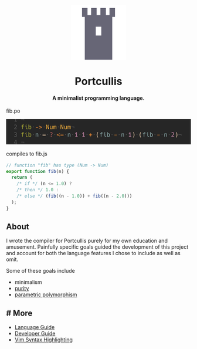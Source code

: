 <p align="center">
	<img src="./assets/logo.svg" width="150"/>
</p>

<p align="center">
	<h1 align="center">Portcullis</h1>
  <h4 align="center">A minimalist programming language.</h4>
</p>


fib.po

<img src="./assets/fib.po.png" alt="portcullis source code for Fibonacci function" title="portcullis implementation of n fibonacci number">

compiles to fib.js

```js
// function "fib" has type (Num -> Num)
export function fib(n) {
  return (
    /* if */ (n <= 1.0) ?
    /* then */ 1.0 :
    /* else */ (fib((n - 1.0)) + fib((n - 2.0)))
  );
}
```

## About

I wrote the compiler for Portcullis purely for my own education and amusement. Painfully specific goals guided the development of this project and account for both the language features I chose to include as well as omit.

Some of these goals include
- minimalism
- [purity](https://en.wikipedia.org/wiki/Purely_functional_programming)
- [parametric polymorphism](https://en.wikipedia.org/wiki/Parametric_polymorphism)

## # More
- [Language Guide](./docs/Docs.md)
- [Developer Guide](./docs/LocalDev.md)
- [Vim Syntax Highlighting](https://github.com/jzwood/portcullis-vim)
